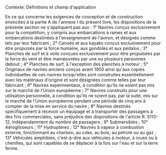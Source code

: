 Contexte: Définitions et champ d'application

En ce qui concerne les exigences de conception et de construction énoncées à la partie A de l'annexe I du présent livre, les dispositions de la présente section ne s'appliquent pas aux : 1° Navires conçus exclusivement pour la compétition, y compris aux embarcations à rames et aux embarcations destinées à l'enseignement de l'aviron, et désignés comme tels par leur fabricant ; 2° Canoës et aux kayaks conçus exclusivement pour être propulsés par la force humaine, aux gondoles et aux pédalos ; 3° Planches de surf et à voile conçues exclusivement pour être propulsées par la force du vent et être manœuvrées par une ou plusieurs personnes debout ; 4° Planches de surf, à l'exception des planches à moteur ; 5° Originaux de navires anciens conçus avant 1950 ainsi qu'aux copies individuelles de ces navires lorsqu'elles sont construites essentiellement avec les matériaux d'origine et sont désignées comme telles par leur fabricant ; 6° Navires expérimentaux, à condition qu'ils ne soient pas mis sur le marché de l'Union européenne ; 7° Navires construits pour une utilisation personnelle, à condition qu'ils ne soient pas, par la suite, mis sur le marché de l'Union européenne pendant une période de cinq ans à compter de la mise en service du navire ; 8° Navires destinés spécifiquement à recevoir un équipage et à transporter des passagers à des fins commerciales, sans préjudice des dispositions de l'article R. 5113-12, indépendamment du nombre de passagers ; 9° Submersibles ; 10° Aéroglisseurs ; 11° Hydroptères ; 12° Navires à vapeur à combustion externe, fonctionnant au charbon, au coke, au bois, au pétrole ou au gaz ; 13° Véhicules amphibies, c'est-à-dire aux véhicules à moteur, à roues ou à chenilles, qui sont capables de se déplacer à la fois sur l'eau et sur la terre ferme.